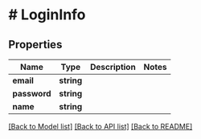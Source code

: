 # # LoginInfo

## Properties

Name | Type | Description | Notes
------------ | ------------- | ------------- | -------------
**email** | **string** |  |
**password** | **string** |  |
**name** | **string** |  |

[[Back to Model list]](../../README.md#models) [[Back to API list]](../../README.md#endpoints) [[Back to README]](../../README.md)
